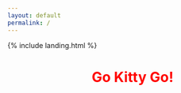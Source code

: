 ```yaml
---
layout: default
permalink: /
---
```


<link rel="shortcut icon" type="image/x-icon" href="{{ "/image/favicon.ico" | prepend: site.baseurl }}" >
{% include landing.html %}

<style>
@keyframes rainbow {
  0% { color: red; }
  20% { color: orange; }
  40% { color: yellow; }
  60% { color: green; }
  80% { color: blue; }
  100% { color: violet; }
}

.page-title {
  animation: rainbow 5s infinite; /* Change 5s to adjust speed */
  text-align: center; /* Center the text */
  cursor: pointer; /* Change cursor on hover */
}

.scroll-text {
  text-align: center; /* Center the text */
  overflow: hidden;
  white-space: nowrap;
}

.scroll-text .rainbow-text {
  display: inline-block;
  animation: scroll 10s linear infinite; /* Change 10s to adjust speed */
}

@keyframes scroll {
  0% { transform: translateX(100%); }
  100% { transform: translateX(-100%); }
}
</style>

<audio id="kittyAudio" src="/sounds/kitty.mp3"></audio> <!-- Change the path to your kitty.mp3 file -->

<h1 class="page-title" onmouseclick="playKittySound()">Go Kitty Go!</h1>

<div class="scroll-text">
  <span class="rainbow-text">Go kitty, go kitty Go kitty, go, and just Ride kitty, ride kitty Ride kitty, roll Go, 
    go, go kitty, go, just Go, go, go kitty, go, just Go, go, go kitty, go, just Go, go, go </span>
</div>

<script>
function playKittySound() {
  var audio = document.getElementById("kittyAudio");
  audio.play();
}

document.addEventListener("DOMContentLoaded", function() {
    var attribution = document.getElementById("attribution");
    if (attribution) {
        attribution.style.display = "none";
    }
});    
</script>
